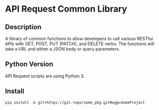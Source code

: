 # API Request Common Library

## Description

A library of common functions to allow developers to call various RESTful APIs with GET, 
POST, PUT (PATCH), and DELETE verbs. The functions will take a URL and either a JSON body or 
query parameters.

## Python Version

API Request scripts are using Python 3.

## Install

```pip install -e git+https://git.repo/some_pkg.git#egg=SomeProject```
